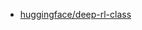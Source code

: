 - [huggingface/deep-rl-class](https://github.com/huggingface/deep-rl-class#the-hugging-face-deep-reinforcement-learning-class-)
